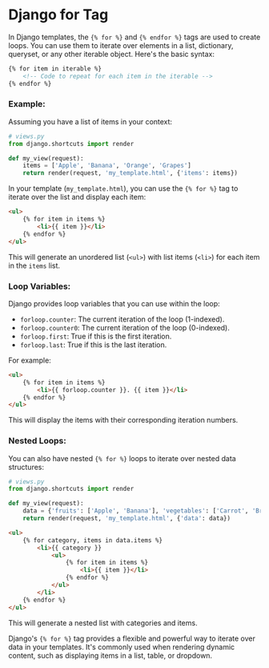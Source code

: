 # Django for Tag 

In Django templates, the `{% for %}` and `{% endfor %}` tags are used to create loops. You can use them to iterate over elements in a list, dictionary, queryset, or any other iterable object. Here's the basic syntax:

```html
{% for item in iterable %}
    <!-- Code to repeat for each item in the iterable -->
{% endfor %}
```

### Example:

Assuming you have a list of items in your context:

```python
# views.py
from django.shortcuts import render

def my_view(request):
    items = ['Apple', 'Banana', 'Orange', 'Grapes']
    return render(request, 'my_template.html', {'items': items})
```

In your template (`my_template.html`), you can use the `{% for %}` tag to iterate over the list and display each item:

```html
<ul>
    {% for item in items %}
        <li>{{ item }}</li>
    {% endfor %}
</ul>
```

This will generate an unordered list (`<ul>`) with list items (`<li>`) for each item in the `items` list.

### Loop Variables:

Django provides loop variables that you can use within the loop:

- `forloop.counter`: The current iteration of the loop (1-indexed).
- `forloop.counter0`: The current iteration of the loop (0-indexed).
- `forloop.first`: True if this is the first iteration.
- `forloop.last`: True if this is the last iteration.

For example:

```html
<ul>
    {% for item in items %}
        <li>{{ forloop.counter }}. {{ item }}</li>
    {% endfor %}
</ul>
```

This will display the items with their corresponding iteration numbers.

### Nested Loops:

You can also have nested `{% for %}` loops to iterate over nested data structures:

```python
# views.py
from django.shortcuts import render

def my_view(request):
    data = {'fruits': ['Apple', 'Banana'], 'vegetables': ['Carrot', 'Broccoli']}
    return render(request, 'my_template.html', {'data': data})
```

```html
<ul>
    {% for category, items in data.items %}
        <li>{{ category }}
            <ul>
                {% for item in items %}
                    <li>{{ item }}</li>
                {% endfor %}
            </ul>
        </li>
    {% endfor %}
</ul>
```

This will generate a nested list with categories and items.

Django's `{% for %}` tag provides a flexible and powerful way to iterate over data in your templates. It's commonly used when rendering dynamic content, such as displaying items in a list, table, or dropdown.
